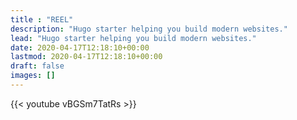```yaml
---
title : "REEL"
description: "Hugo starter helping you build modern websites."
lead: "Hugo starter helping you build modern websites."
date: 2020-04-17T12:18:10+00:00
lastmod: 2020-04-17T12:18:10+00:00
draft: false
images: []
---
```


{{< youtube vBGSm7TatRs >}}
